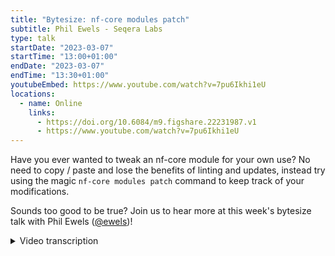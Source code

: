 ```yaml
---
title: "Bytesize: nf-core modules patch"
subtitle: Phil Ewels - Seqera Labs
type: talk
startDate: "2023-03-07"
startTime: "13:00+01:00"
endDate: "2023-03-07"
endTime: "13:30+01:00"
youtubeEmbed: https://www.youtube.com/watch?v=7pu6Ikhi1eU
locations:
  - name: Online
    links:
      - https://doi.org/10.6084/m9.figshare.22231987.v1
      - https://www.youtube.com/watch?v=7pu6Ikhi1eU
---
```


Have you ever wanted to tweak an nf-core module for your own use? No need to copy / paste and lose the benefits of linting and updates, instead try using the magic `nf-core modules patch` command to keep track of your modifications.

Sounds too good to be true? Join us to hear more at this week's bytesize talk with Phil Ewels ([@ewels](https://github.com/ewels))!

<details markdown="1"><summary>Video transcription</summary>

:::note
The content has been edited to make it reader-friendly
:::

[0:01](https://www.youtube.com/watch?v=7pu6Ikhi1eU&t=1)
Hi everyone, welcome to today's nf-core bytesize talk. My name is Phil Ewels and today I will be talking to you about the `nf-core modules patch` functionality. This is a very simple functionality, so I'm thinking today's bytesize talk will be fairly short. Many people don't know that it exists and I think it could be quite useful, especially for people using nf-core tooling and the nf-core templates for pipelines, either private or custom, which are not going to be part of the main nf-core organization. This is where this tooling really, really shines. If you want to use the nf-core templates for stuff you're doing in-house, this talk is for you. I don't have any slides or anything, it's just going to be a live demo, I'm going to walk through how I use it and try and describe what it's doing in the back end and hopefully that will make sense to you.

[1:01](https://www.youtube.com/watch?v=7pu6Ikhi1eU&t=61)
Those of you who've seen me talk before will know that I love a good live demo, things usually go wrong, but that's part of the fun of it, so let's join me on this rollercoaster. Just before I kick off, a little bit of background information, what we're talking about here. For those of you familiar with this, apologies, but just to get everyone up to the same level: with nf-core we have a pipeline template for the whole pipeline and then in the last year or two with DSL2 we've been working with modules. These are wrappers around specific tools, so this is on pipeline level and is one workflow all the way through from start to end analysis. A module is just a single tool and we have shared modules which people can collaborate on, which you can install into a pipeline. When you make changes to a module, which is a centralised module, those changes can be easily integrated into every pipeline that is using that module.

[2:03](https://www.youtube.com/watch?v=7pu6Ikhi1eU&t=123)
The classic example and the one I'm going to be working with today would be FastQC, a QC tool for DNA sequencing data used by, I don't know how many pipelines within nf-core, but very many. We've been chatting on Slack yesterday and today about some updates. There's a new version of MultiQC that's come out and it's got some new options like `--memory`, `--svg` and stuff, and we've been talking about those updates and we can just do that in one pull request, one discussion on one module and then all the pipelines can just pull in those changes across the board and get that new functionality which is fantastic. So pipelines, modules.

[2:39](https://www.youtube.com/watch?v=7pu6Ikhi1eU&t=159)
In order to make all of this system work, it's really important that the code within the pipelines, the modules within the pipeline is the same as the code in the central modules repository. That makes sense. If you want to synchronise the two, you need to keep them tightly together. What that means though is you can't change the code in your pipeline. If you do that, the nf-core code linter will start complaining and tell you that you're not allowed to do that. What people have done before is, they take the centralised nf-core module and just copy it as a local module and then they can do whatever they want with it. They can change it and the linter won't complain. The downside of doing that is you're no longer in sync, so if there are updates that come into a centralised module, you won't see them, you won't be able to pull them in and you're effectively losing that collaborative aspect which is so powerful. This is where nf-core modules patch comes in as a stopgap if you like, a way for you to make changes to central modules in your pipeline - and your pipeline alone - whilst keeping the linter happy and keeping all the functionality about updating modules and so on. Hopefully that makes sense, if you want to ask me any questions at this point, shout, otherwise we can take questions at the end.

[4:02](https://www.youtube.com/watch?v=7pu6Ikhi1eU&t=242)
Now I will dive into a screenshare and show you how this thing works. Hopefully you can now all see my setup, I'll make the zoom toolbar as small as possible. My pet pipeline is the nf-core/methylseq pipeline, it's one of the first ones I ever wrote and it's one I'm still fairly involved with the maintenance for. Hopefully everyone is familiar with the idea of the nf-core lint command which runs all the code tests on every single module in all parts of the pipeline. Today for live demo purposes I'm going to do `modules lint` which just only lints the modules and not the entire pipeline and I'm actually going to make it just the fastQC module so things work nice and quickly.

[4:54](https://www.youtube.com/watch?v=7pu6Ikhi1eU&t=294)
If I run linting, make it a bit bigger, you can see that everything's fine, my pipeline's up to date with the central dev version of methylseq and I've got a couple of warnings about this module: there's a new version of software available and there's a new version of the central module available. But they're both warnings, they're not failures, so that's my starting point. We were talking about new fastQC functionality. This is VS-Code, I'm looking at the methylseq pipeline source code now. This is not the central modules repo, this is my pipeline. If I go into modules I've got the local ones and I've got nf-core, scroll down you can see I've got the fastQC one and this is the shared fastQC module. Now I could make changes and drop into local but I'm not going to do that today. Let's say that things are moving too slowly, I want to do something here myself. What I can do is drop something custom in here, let's say I'm going to have a new input channel to handle SVGs and I want to do it just on my pipeline. I'm going to hit save. You know, assume that I'm doing some valid change here and I've tested locally, the Nextflow side of things is working fine and it's doing what I want. Now if I rerun this linting test it's going to be unhappy with me because this lint test checks the version on the web on the nf-core modules repository, looks at the code there and checks the code that I have locally and in this case it says this code does not match the version of the module that you say you have and so that's a hard failure. All continuous integration tests on GitHub will start giving a red cross and failing and this is not a good situation. This is normally where you freak out and copy it to local or something.

[6:43](https://www.youtube.com/watch?v=7pu6Ikhi1eU&t=403)
But now I'm going to do some magic. Now I do `nf-core modules patch`. I run this command, it asks me which module I want to do it for, the FastQC, that's where I've made my changes and it just very quickly spits out some content. First things first, this is a diff, so this is where it's looked at the remote file and the local file for any changes. You can see it's picked up here that there's some code in my local chain copy which has changed. This looks right, this is what I just added, so it says there's an extra line here. Now these diff files are really cool because with diff you can generate these diff files or patch files and you can apply them on top of other files, so we can reapply this change at any time. That's what we do, we save this diff and if I go to git status you can see I've got changes to my modules.json file which is used by nf-core to track the synchronisation between my local pipeline and the shared modules repository. I've got the changes in the FastQC file which is the thing I just edited and saved and I've got a new file here called Fastqc.diff. If I go back into the VS-Code we can see that this diff file is just what was printed to the console here and it's just saying alongside the FastQC module, hey I've got some local changes here. Then if I go into modules.schema you can see if I find FastQC that we've got a new line that's been added in the JSON file here and it's just telling nf-core that there is a patch file that exists in this location.

[8:19](https://www.youtube.com/watch?v=7pu6Ikhi1eU&t=499)
Okay so great, what does that do? I can add all of this, let's make a new branch. Now if I go back to the lint commands, `nf-core modules lint`, which was failing, we're back to our starting position. Everything's fine, everything's happy. Now just to explain what's going on here, in the background I've still got those local changes but in the background when I do `nf-core lint`, the nf-core code is fetching the remote version from the nf-core modules repository but then it knows I have a patch file, that diff file. It stores that local copy it's got from the web, it applies the patch file on top and then it compares. That's why there are no changes. If I make some more changes in here again, so `val foo`, then that's not going to be in the patch file and it's going to fail. In fact it did a hard failure where it couldn't even figure out what was going on if I do it in a different place here. Then it will just fail again and say that something has changed. Then I could run `nf-core modules patch` again, it will update that diff file but now there's new changes are covered by the diff and everything will work again. Hopefully that makes sense.

[9:50](https://www.youtube.com/watch?v=7pu6Ikhi1eU&t=590)
What's cool is it's not just linting, this applies to. The same process works when I update modules. We've got this lint warning that there's a new version of this module available. I can also do `nf-core modules update`, let's just do FastQC and hopefully, yes, there we go. It has updated the module for me, so it's gone to the nf-core remote with a shared one and it's updated my local copy and then it's managed to still reapply the patch file on top of a new updated version and save that there. `nf-core update` still works, which is like magic, I think. We can see these are all the new changes that have come in. There's a new git_sha for this module for the latest version when you can see the changes which happened when I updated the module.

[10:49](https://www.youtube.com/watch?v=7pu6Ikhi1eU&t=649)
Right, hopefully that's all you need to know, everything works beautifully, but I thought for completeness, I would also show you one small complication of when things could go wrong. We got a hint of it a second ago, actually. Something that could happen is if I do reset, so just go back to when we first made the patch before we updated. Now I can add a different change here. Now I'm going to add `--svg` onto the FastQC command itself. I execute `git diff`and you can see it's the same, `nf-core modules lint fastqc`, you can see it's the same, this is all the same, `nf-core modules patch fastqc`, yes, regenerate the patch, okay, so now our patch file has got two changes here, that's good, and `nf-core modules lint fastqc`. It's the second change, but everything is exactly the same so far. Now the tricky bit comes now, if I go to `nf-core modules update fastqc`, just like I did before, it will fail.

[12:14](https://www.youtube.com/watch?v=7pu6Ikhi1eU&t=734)
Now what's happened here, I've got a couple of warning messages saying it's failed to apply the patch. You will have to apply the patch manually. This is a little bit like when you are working on code and you put in a pull request and you get a merge conflict, there have been changes that have happened on the central nf-core modules repository, and there have been my local changes which I've done with those patch files, and the tool can't automatically figure out how to reconcile those two changes. What it's done is it's just clobbered my local changes. If I go in here, you can see it's made the updates, but I've lost all my custom changes and it's just overwritten it with what was on the remote copy. All I have to do is I have to go back in and I have to just recreate this patch. I can go back in and go `--svg` and `val svg`, and then rerun nf-core modules patch. That's fine, so just bear that in mind. Sometimes when you do updates and you have local patches, you might need to do a little bit of fiddling. Just be careful with always running git commit before you do stuff, because then you don't lose anything and you can easily see which changes are happening.

[13:28](https://www.youtube.com/watch?v=7pu6Ikhi1eU&t=808)
Right, that's my live demo. Hopefully everybody followed along with that and it made sense. Yes, sorry. Fran says in the comments that when I said earlier about shouting, you can shout literally if you want to, but also then just you can ask. Happy to take any questions and hopefully this will be useful for some of you.

(host) You can unmute yourself now if you want to ask questions. Lots of happy people, very few questions.

(speaker) That's good. It's quite a nice, neat little small topic to discuss, so I had plenty of time for it.

[14:20](https://www.youtube.com/watch?v=7pu6Ikhi1eU&t=860)
(question) Sure, but what happens if you realize that you actually have more changes than you actually want to include, like if there's something that make the whole pipeline fail or whatever. Can you undo the patch.

(speaker) When you do the update, you mean?

(question cont.) No, when you have written something, you get errors and it's like, ah, but this is because I did something manual that I want to be different. You do a patch and then you realize, oops, actually that was something completely different and messed everything up.

(answer) Then it's no difference if you made changes in any other way. You just go back and you look at your git changes and you revert in git or whatever. This part of the workflow is specific to just the nf-core tooling, just the linting, the updating. It's coming in at the end once you've already fiddled around and made Nextflow in your pipeline work properly in the way you want it to.

(host) Cool. Then thank you very much. Also thank you everyone for listening and as usual, I would like to thank the Chan Zuckerberg Initiative for funding our bytesize talks and "Hello" also to Maxime.

</details>
